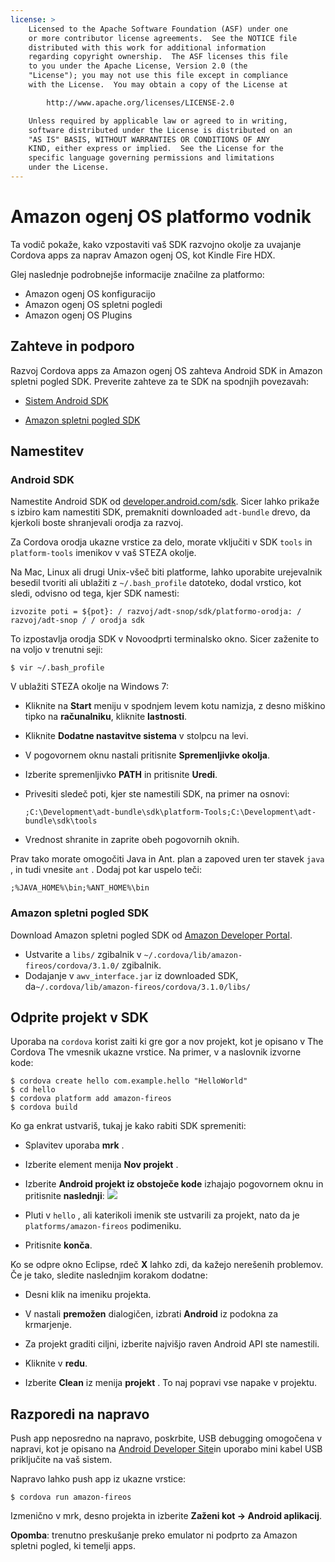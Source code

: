 ```yaml
---
license: >
    Licensed to the Apache Software Foundation (ASF) under one
    or more contributor license agreements.  See the NOTICE file
    distributed with this work for additional information
    regarding copyright ownership.  The ASF licenses this file
    to you under the Apache License, Version 2.0 (the
    "License"); you may not use this file except in compliance
    with the License.  You may obtain a copy of the License at

        http://www.apache.org/licenses/LICENSE-2.0

    Unless required by applicable law or agreed to in writing,
    software distributed under the License is distributed on an
    "AS IS" BASIS, WITHOUT WARRANTIES OR CONDITIONS OF ANY
    KIND, either express or implied.  See the License for the
    specific language governing permissions and limitations
    under the License.
---
```


# Amazon ogenj OS platformo vodnik

Ta vodič pokaže, kako vzpostaviti vaš SDK razvojno okolje za uvajanje Cordova apps za naprav Amazon ogenj OS, kot Kindle Fire HDX.

Glej naslednje podrobnejše informacije značilne za platformo:

*   Amazon ogenj OS konfiguracijo
*   Amazon ogenj OS spletni pogledi
*   Amazon ogenj OS Plugins

## Zahteve in podporo

Razvoj Cordova apps za Amazon ogenj OS zahteva Android SDK in Amazon spletni pogled SDK. Preverite zahteve za te SDK na spodnjih povezavah:

*   [Sistem Android SDK][1]

*   [Amazon spletni pogled SDK][2]

 [1]: http://developer.android.com/sdk/
 [2]: https://developer.amazon.com/sdk/fire/IntegratingAWV.html#installawv

## Namestitev

### Android SDK

Namestite Android SDK od [developer.android.com/sdk][1]. Sicer lahko prikaže s izbiro kam namestiti SDK, premakniti downloaded `adt-bundle` drevo, da kjerkoli boste shranjevali orodja za razvoj.

Za Cordova orodja ukazne vrstice za delo, morate vključiti v SDK `tools` in `platform-tools` imenikov v vaš STEZA okolje.

Na Mac, Linux ali drugi Unix-všeč biti platforme, lahko uporabite urejevalnik besedil tvoriti ali ublažiti z `~/.bash_profile` datoteko, dodal vrstico, kot sledi, odvisno od tega, kjer SDK namesti:

    izvozite poti = ${pot}: / razvoj/adt-snop/sdk/platformo-orodja: / razvoj/adt-snop / / orodja sdk
    

To izpostavlja orodja SDK v Novoodprti terminalsko okno. Sicer zaženite to na voljo v trenutni seji:

    $ vir ~/.bash_profile
    

V ublažiti STEZA okolje na Windows 7:

*   Kliknite na **Start** meniju v spodnjem levem kotu namizja, z desno miškino tipko na **računalniku**, kliknite **lastnosti**.

*   Kliknite **Dodatne nastavitve sistema** v stolpcu na levi.

*   V pogovornem oknu nastali pritisnite **Spremenljivke okolja**.

*   Izberite spremenljivko **PATH** in pritisnite **Uredi**.

*   Privesiti sledeč poti, kjer ste namestili SDK, na primer na osnovi:
    
        ;C:\Development\adt-bundle\sdk\platform-Tools;C:\Development\adt-bundle\sdk\tools
        

*   Vrednost shranite in zaprite obeh pogovornih oknih.

Prav tako morate omogočiti Java in Ant. plan a zapoved uren ter stavek `java` , in tudi vnesite `ant` . Dodaj pot kar uspelo teči:

    ;%JAVA_HOME%\bin;%ANT_HOME%\bin
    

### Amazon spletni pogled SDK

Download Amazon spletni pogled SDK od [Amazon Developer Portal][2].

*   Ustvarite a `libs/` zgibalnik v `~/.cordova/lib/amazon-fireos/cordova/3.1.0/` zgibalnik.
*   Dodajanje v `awv_interface.jar` iz downloaded SDK, da`~/.cordova/lib/amazon-fireos/cordova/3.1.0/libs/`

## Odprite projekt v SDK

Uporaba na `cordova` korist zaiti ki gre gor a nov projekt, kot je opisano v The Cordova The vmesnik ukazne vrstice. Na primer, v a naslovnik izvorne kode:

    $ cordova create hello com.example.hello "HelloWorld"
    $ cd hello
    $ cordova platform add amazon-fireos
    $ cordova build
    

Ko ga enkrat ustvariš, tukaj je kako rabiti SDK spremeniti:

*   Splavitev uporaba **mrk** .

*   Izberite element menija **Nov projekt** .

*   Izberite **Android projekt iz obstoječe kode** izhajajo pogovornem oknu in pritisnite **naslednji**: ![][3]

*   Pluti v `hello` , ali katerikoli imenik ste ustvarili za projekt, nato da je `platforms/amazon-fireos` podimeniku.

*   Pritisnite **konča**.

 [3]: img/guide/platforms//eclipse_new_project.png

Ko se odpre okno Eclipse, rdeč **X** lahko zdi, da kažejo nerešenih problemov. Če je tako, sledite naslednjim korakom dodatne:

*   Desni klik na imeniku projekta.

*   V nastali **premožen** dialogičen, izbrati **Android** iz podokna za krmarjenje.

*   Za projekt graditi ciljni, izberite najvišjo raven Android API ste namestili.

*   Kliknite v **redu**.

*   Izberite **Clean** iz menija **projekt** . To naj popravi vse napake v projektu.

## Razporedi na napravo

Push app neposredno na napravo, poskrbite, USB debugging omogočena v napravi, kot je opisano na [Android Developer Site][4]in uporabo mini kabel USB priključite na vaš sistem.

 [4]: http://developer.android.com/tools/device.html

Napravo lahko push app iz ukazne vrstice:

    $ cordova run amazon-fireos
    

Izmenično v mrk, desno projekta in izberite **Zaženi kot → Android aplikacij**.

**Opomba**: trenutno preskušanje preko emulator ni podprto za Amazon spletni pogled, ki temelji apps.
